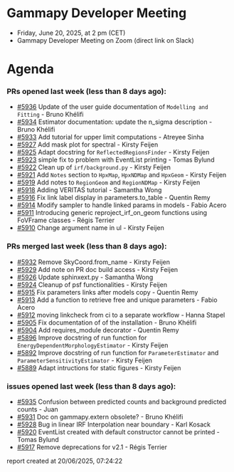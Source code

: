 # Gammapy Developer Meeting 
 * Friday, June 20, 2025, at 2 pm (CET) 
 * Gammapy Developer Meeting on Zoom (direct link on Slack) 
# Agenda

### PRs opened last week (less than 8 days ago): 
* [#5936](https://github.com/gammapy/gammapy/pull/5936) Update of the user guide documentation of `Modelling and Fitting` - Bruno Khélifi
* [#5934](https://github.com/gammapy/gammapy/pull/5934) Estimator documentation: update the n_sigma description - Bruno Khélifi
* [#5933](https://github.com/gammapy/gammapy/pull/5933) Add tutorial for upper limit computations - Atreyee Sinha
* [#5927](https://github.com/gammapy/gammapy/pull/5927) Add mask plot for spectral - Kirsty Feijen
* [#5925](https://github.com/gammapy/gammapy/pull/5925) Adapt docstring for `ReflectedRegionsFinder` - Kirsty Feijen
* [#5923](https://github.com/gammapy/gammapy/pull/5923) simple fix to problem with EventList printing - Tomas Bylund
* [#5922](https://github.com/gammapy/gammapy/pull/5922) Clean up of `irf/background.py` - Kirsty Feijen
* [#5921](https://github.com/gammapy/gammapy/pull/5921) Add `Notes` section to `HpxMap`,  `HpxNDMap` and `HpxGeom` - Kirsty Feijen
* [#5919](https://github.com/gammapy/gammapy/pull/5919) Add notes to `RegionGeom` and `RegionNDMap` - Kirsty Feijen
* [#5918](https://github.com/gammapy/gammapy/pull/5918) Adding VERITAS tutorial - Samantha Wong
* [#5916](https://github.com/gammapy/gammapy/pull/5916)  Fix link label display in parameters.to_table - Quentin Remy
* [#5914](https://github.com/gammapy/gammapy/pull/5914) Modify sampler to handle linked params in models - Fabio Acero
* [#5911](https://github.com/gammapy/gammapy/pull/5911) Introducing generic reproject_irf_on_geom functions using FoVFrame classes - Régis Terrier
* [#5910](https://github.com/gammapy/gammapy/pull/5910) Change argument name in ul - Kirsty Feijen

### PRs merged last week (less than 8 days ago): 
* [#5932](https://github.com/gammapy/gammapy/pull/5932) Remove SkyCoord.from_name - Kirsty Feijen
* [#5929](https://github.com/gammapy/gammapy/pull/5929) Add note on PR doc build access - Kirsty Feijen
* [#5926](https://github.com/gammapy/gammapy/pull/5926) Update sphinxext.py - Samantha Wong
* [#5924](https://github.com/gammapy/gammapy/pull/5924) Cleanup of psf functionalities - Kirsty Feijen
* [#5915](https://github.com/gammapy/gammapy/pull/5915) Fix parameters links after models copy - Quentin Remy
* [#5913](https://github.com/gammapy/gammapy/pull/5913) Add a function to retrieve free and unique parameters  - Fabio Acero
* [#5912](https://github.com/gammapy/gammapy/pull/5912) moving linkcheck from ci to a separate workflow - Hanna Stapel
* [#5905](https://github.com/gammapy/gammapy/pull/5905) Fix documentation of of the installation - Bruno Khélifi
* [#5904](https://github.com/gammapy/gammapy/pull/5904) Add requires_module decorator - Quentin Remy
* [#5896](https://github.com/gammapy/gammapy/pull/5896) Improve docstring of run function for `EnergyDependentMorphologyEstimator` - Kirsty Feijen
* [#5892](https://github.com/gammapy/gammapy/pull/5892) Improve docstring of run function for `ParameterEstimator` and `ParameterSensitivityEstimator` - Kirsty Feijen
* [#5889](https://github.com/gammapy/gammapy/pull/5889) Adapt intructions for static figures - Kirsty Feijen

### issues opened last week (less than 8 days ago): 
* [#5935](https://github.com/gammapy/gammapy/issues/5935) Confusion between predicted counts and background predicted counts - Juan 
* [#5931](https://github.com/gammapy/gammapy/issues/5931) Doc on gammapy.extern obsolete? - Bruno Khélifi
* [#5928](https://github.com/gammapy/gammapy/issues/5928) Bug in linear IRF Interpolation near boundary - Karl Kosack
* [#5920](https://github.com/gammapy/gammapy/issues/5920) EventList created with default constructor cannot be printed - Tomas Bylund
* [#5917](https://github.com/gammapy/gammapy/issues/5917) Remove deprecations for v2.1 - Régis Terrier

 report created at 20/06/2025, 07:24:22